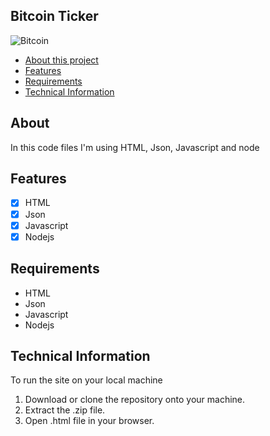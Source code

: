 ## Bitcoin Ticker

![Bitcoin](https://media.giphy.com/media/NhWZxXB1zoMapS1jtN/giphy.gif)

- [About this project](#about)
- [Features](#features)
- [Requirements](#requirements)
- [Technical Information](#technical_information)

<a name="about"></a>
## About
In this code files I'm using
HTML, Json, Javascript and node

<a name="features"></a>
## Features
- [x] HTML
- [x] Json
- [x] Javascript
- [x] Nodejs

<a name="requirements"></a>
## Requirements
- HTML
- Json
- Javascript
- Nodejs

<a name="technical_information"></a>
## Technical Information

To run the site on your local machine

1. Download or clone the repository onto your machine.
2. Extract the .zip file.
3. Open .html file in your browser.
